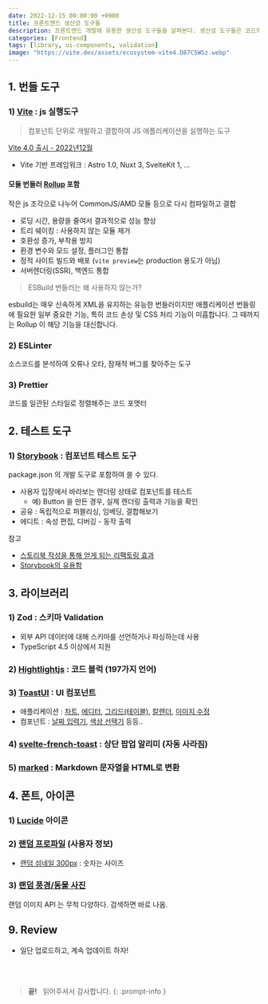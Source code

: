 ```yaml
---
date: 2022-12-15 00:00:00 +0900
title: 프론트엔드 생산성 도구들
description: 프론트엔드 개발에 유용한 생산성 도구들을 살펴본다. 생산성 도구들은 코드의 안전성과 테스트 비용 등을 아껴준다.
categories: [Frontend]
tags: [library, ui-components, validation]
image: "https://vite.dev/assets/ecosystem-vite4.D87C5WSz.webp"
---
```


## 1. 번들 도구

### 1) [Vite](https://vitejs.dev/) : js 실행도구

> 컴포넌트 단위로 개발하고 결합하여 JS 애플리케이션을 실행하는 도구

[Vite 4.0 출시 - 2022년12월](https://vitejs.dev/blog/announcing-vite4.html)

- Vite 기반 프레임워크 : Astro 1.0, Nuxt 3, SvelteKit 1, ...

#### 모듈 번들러 [Rollup](https://rollupjs.org/guide/en/) 포함

작은 js 조각으로 나누어 CommonJS/AMD 모듈 등으로 다시 컴파일하고 결합

- 로딩 시간, 용량을 줄여서 결과적으로 성능 향상
- 트리 쉐이킹 : 사용하지 않는 모듈 제거
- 호환성 증가, 부작용 방지
- 환경 변수와 모드 설정, 플러그인 통합
- 정적 사이트 빌드와 배포 (`vite preview`는 production 용도가 아님)
- 서버렌더링(SSR), 백엔드 통합

> ESBuild 번들러는 왜 사용하지 않는가?

esbuild는 매우 신속하게 XML을 유지하는 유능한 번들러이지만 애플리케이션 번들링에 필요한 일부 중요한 기능, 특히 코드 손상 및 CSS 처리 기능이 미흡합니다. 그 때까지는 Rollup 이 해당 기능을 대신합니다.

### 2) ESLinter

소스코드를 분석하여 오류나 오타, 잠재적 버그를 찾아주는 도구

### 3) Prettier

코드를 일관된 스타일로 정렬해주는 코드 포맷터

## 2. 테스트 도구

### 1) [Storybook](https://storybook.js.org/docs/react/get-started/whats-a-story) : 컴포넌트 테스트 도구

package.json 의 개발 도구로 포함하여 쓸 수 있다.

- 사용자 입장에서 바라보는 렌더링 상태로 컴포넌트를 테스트
  + 예) Button 을 만든 경우, 실제 렌더링 출력과 기능을 확인
- 공유 : 독립적으로 퍼블리싱, 임베딩, 결합해보기
- 에디트 : 속성 편집, 디버깅 - 동작 출력

참고

- [스토리북 작성을 통해 얻게 되는 리팩토링 효과](https://fe-developers.kakaoent.com/2022/220609-storybookwise-component-refactoring/)
- [Storybook의 유용함](https://medium.com/@j_podracer/storybook%EC%9D%98-%EC%9C%A0%EC%9A%A9%ED%95%A8-8581ea618c32)

## 3. 라이브러리

### 1) Zod : 스키마 Validation

- 외부 API 데이터에 대해 스키마를 선언하거나 파싱하는데 사용
- TypeScript 4.5 이상에서 지원

### 2) [Hightlightjs](https://highlightjs.org/) : 코드 블럭 (197가지 언어)

### 3) [ToastUI](https://ui.toast.com) : UI 컴포넌트

- 애플리케이션 : [차트](https://ui.toast.com/tui-editor), [에디터](https://ui.toast.com/tui-editor), [그리드(테이블)](https://ui.toast.com/tui-grid), [칼렌더](https://ui.toast.com/tui-calendar), [이미지 수정](https://ui.toast.com/tui-image-editor)
- 컴포넌트 : [날짜 입력기](https://ui.toast.com/tui-date-picker), [색상 선택기](https://ui.toast.com/tui-color-picker) 등등..

### 4) [svelte-french-toast](https://svelte-french-toast.com/) : 상단 팝업 알리미 (자동 사라짐)

### 5) [marked](https://marked.js.org/) : Markdown 문자열을 HTML로 변환

## 4. 폰트, 아이콘

### 1) [Lucide](https://lucide.dev/docs/lucide-svelte) 아이콘

### 2) [랜덤 프로파일](https://randomuser.me/api/) (사용자 정보)

- [랜덤 섬네일 300px](https://i.pravatar.cc/300) : 숫자는 사이즈

### 3) [랜덤 풍경/동물 사진](https://picsum.photos/)

랜덤 이미지 API 는 무척 다양하다. 검색하면 바로 나옴.

## 9. Review

- 일단 업로드하고, 계속 업데이트 하자!

&nbsp; <br />
&nbsp; <br />

> **끝!** &nbsp; 읽어주셔서 감사합니다.
{: .prompt-info }
